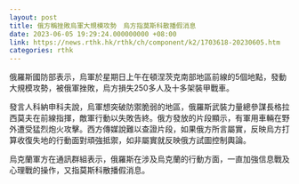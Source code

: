 ```yaml
---
layout: post
title: 俄方稱挫敗烏軍大規模攻勢　烏方指莫斯科散播假消息
date: 2023-06-05 19:29:24.000000000 +08:00
link: https://news.rthk.hk/rthk/ch/component/k2/1703618-20230605.htm
categories: rthk
---
```


俄羅斯國防部表示，烏軍於星期日上午在頓涅茨克南部地區前線的5個地點，發動大規模攻勢，被俄軍挫敗，烏方損失250多人及十多架裝甲戰車。

發言人科納申科夫說，烏軍想突破防禦脆弱的地區，俄羅斯武裝力量總參謀長格拉西莫夫在前線指揮，敵軍行動以失敗告終。俄方發放的片段顯示，有軍用車輛在野外遭受猛烈炮火攻擊。西方傳媒說難以查證片段，如果俄方所言屬實，反映烏方打算收復失地的行動面對頑強抵禦，如非屬實就反映俄方試圖控制輿論。

烏克蘭軍方在通訊群組表示，俄羅斯在涉及烏克蘭的行動方面，一直加強信息戰及心理戰的操作，又指莫斯科散播假消息。
